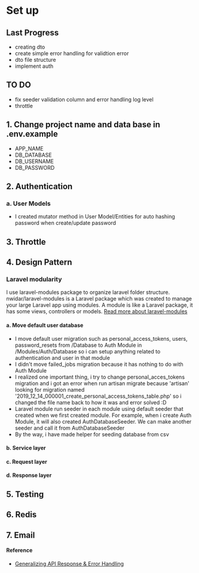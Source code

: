 # Set up

## Last Progress
- creating dto
- create simple error handling for validtion error
- dto file structure
- implement auth
## TO DO
- fix seeder validation column and error handling log level
- throttle

## 1. Change project name and data base in .env.example
- APP_NAME
- DB_DATABASE
- DB_USERNAME
- DB_PASSWORD

## 2. Authentication
### a. User Models
- I created mutator method in User Model/Entities for auto hashing password when create/update password

## 3. Throttle

## 4. Design Pattern

### Laravel modularity
I use laravel-modules package to organize laravel folder structure. nwidar/laravel-modules is a Laravel package which was created to manage your large Laravel app using modules. A module is like a Laravel package, it has some views, controllers or models.
<a href="https://nwidart.com/laravel-modules/v6/introduction">Read more about laravel-modules</a>

#### a. Move default user database
- I move default user migration such as personal_access_tokens, users, password_resets from /Database to Auth Module in /Modules/Auth/Database so i can setup anything related to authentication and user in that module
- I didn't move failed_jobs migration because it has nothing to do with Auth Module
- I realized one important thing, i try to change personal_acces_tokens migration and i got an error when run artisan migrate because 'artisan' looking for migration named '2019_12_14_000001_create_personal_access_tokens_table.php' so i changed the file name back to how it was and error solved :D
- Laravel module run seeder in each module using default seeder that created when we first created module. For example, when i create Auth Module, it will also created AuthDatabaseSeeder. We can make another seeder and call it from AuthDatabaseSeeder
- By the way, i have made helper for seeding database from csv
#### b. Service layer
#### c. Request layer
#### d. Response layer

## 5. Testing

## 6. Redis

## 7. Email





#### Reference
- <a href="https://cerwyn.medium.com/laravel-generalizing-api-response-error-handling-85646a195fea">Generalizing API Response & Error Handling</a>